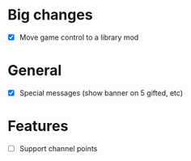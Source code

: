 # Big changes

- [x] Move game control to a library mod


# General

- [x] Special messages (show banner on 5 gifted, etc)


# Features

- [ ] Support channel points
